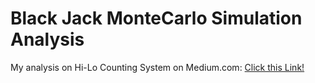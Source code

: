 # Black Jack MonteCarlo Simulation Analysis

My analysis on Hi-Lo Counting System on Medium.com: [Click this Link!](https://medium.com/@shnam93/blackjack-simulation-is-there-a-way-to-beat-casinos-e23421ea9b28)

